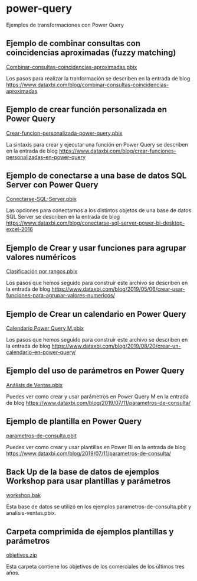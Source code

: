 # power-query
Ejemplos de transformaciones con Power Query 

## Ejemplo de combinar consultas con coincidencias aproximadas (fuzzy matching)
[Combinar-consultas-coincidencias-aproximadas.pbix](../../raw/master/Combinar-consultas-coincidencias-aproximadas.pbix)

Los pasos para realizar la tranformación se describen en la entrada de blog https://www.dataxbi.com/blog/combinar-consultas-coincidencias-aproximadas

## Ejemplo de crear función personalizada en Power Query
[Crear-funcion-personalizada-power-query.pbix](../../raw/master/Crear-funcion-personalizada-power-query.pbix)

La sintaxis para crear y ejecutar una función en Power Query se describen en la entrada de blog https://www.dataxbi.com/blog/crear-funciones-personalizadas-en-power-query

## Ejemplo de conectarse a una base de datos SQL Server con Power Query
[Conectarse-SQL-Server.pbix](../../raw/master/Conectarse-SQL-Server.pbix)

Las opciones para conectarnos a los distintos objetos de una base de datos SQL Server se describen en la entrada de blog https://www.dataxbi.com/blog/conectarse-sql-server-power-bi-desktop-excel-2016

## Ejemplo de Crear y usar funciones para agrupar valores numéricos
[Clasificación por rangos.pbix](../../raw/master/Clasificación-por-rangos.pbix)

Los pasos que hemos seguido para construir este archivo se describen en la entrada de blog https://www.dataxbi.com/blog/2019/05/06/crear-usar-funciones-para-agrupar-valores-numericos/

## Ejemplo de Crear un calendario en Power Query
[Calendario Power Query M.pbix](../../raw/master/Calendario-Power-Query-M.pbix)

Los pasos que hemos seguido para construir este archivo se describen en la entrada de blog https://www.dataxbi.com/blog/2019/08/20/crear-un-calendario-en-power-query/

## Ejemplo del uso de parámetros en Power Query
[Análisis de Ventas.pbix](../../raw/master/analisis-ventas.pbix)

Puedes ver como crear y usar parámetros en Power Query M en la entrada de blog https://www.dataxbi.com/blog/2019/07/11/parametros-de-consulta/

## Ejemplo de plantilla en Power Query
[parametros-de-consulta.pbit](../../raw/parametros-de-consulta.pbit)

Puedes ver como crear y usar plantillas en Power BI en la entrada de blog https://www.dataxbi.com/blog/2019/07/11/parametros-de-consulta/

## Back Up de la base de datos de ejemplos Workshop para usar plantillas y parámetros
[workshop.bak](../../raw/workshop.bak)

Esta base de datos se utilizó en los ejemplos parametros-de-consulta.pbit y analisis-ventas.pbix.

## Carpeta comprimida de ejemplos plantillas y parámetros
[objetivos.zip](../../raw/objetivos.zip)

Esta carpeta contiene los objetivos de los comerciales de los últimos tres años.